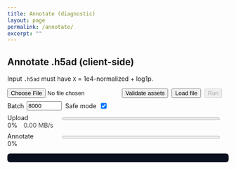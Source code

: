 ```yaml
---
title: Annotate (diagnostic)
layout: page
permalink: /annotate/
excerpt: ""
---
```


<div id="ann-app" style="max-width:900px">
  <h2>Annotate .h5ad (client-side)</h2>
  <p>Input <code>.h5ad</code> must have <code>X</code> = 1e4-normalized + log1p.</p>

  <div style="display:flex;gap:8px;align-items:center;flex-wrap:wrap;">
    <input type="file" id="file" accept=".h5ad">
    <button id="validate">Validate assets</button>
    <button id="load">Load file</button>
    <button id="run" disabled>Run</button>
    <label style="display:inline-flex;align-items:center;gap:6px;">
      Batch <input id="batch" type="number" min="2000" step="1000" value="8000" style="width:80px">
    </label>
    <label style="display:inline-flex;align-items:center;gap:6px;">
      Safe mode <input id="safe" type="checkbox" checked>
    </label>
  </div>

  <div id="meta" style="margin:6px 0; opacity:.9;"></div>

  <div style="margin:8px 0;">
    <label style="display:inline-block;min-width:120px;">Upload</label>
    <progress id="upBar" value="0" max="100" style="width:360px;height:12px"></progress>
    <span id="upPct" style="font-variant-numeric:tabular-nums">0%</span>
    <span id="upSpd" style="margin-left:10px;opacity:.8">0.00 MB/s</span>
  </div>

  <div style="margin:8px 0;">
    <label style="display:inline-block;min-width:120px;">Annotate</label>
    <progress id="anBar" value="0" max="100" style="width:360px;height:12px"></progress>
    <span id="anPct" style="font-variant-numeric:tabular-nums">0%</span>
  </div>

  <pre id="log" style="background:#0b1020;color:#e8eaf6;padding:10px;border-radius:6px;max-height:280px;overflow:auto;"></pre>
  <div id="download" style="margin-top:6px"></div>

  <style>#ann-app .clipboard{display:none!important}</style>
</div>

<script type="module">
  // ---------- Plain root-relative URLs (no Liquid) ----------
  const MODEL_URL   = "/assets/models/Level1/model.onnx";
  const GENES_URL   = "/assets/models/Level1/genes.json";
  const CLASSES_URL = "/assets/models/Level1/classes.json";

  // ---------- UI ----------
  const $f = document.getElementById('file');
  const $validate = document.getElementById('validate');
  const $load = document.getElementById('load');
  const $run  = document.getElementById('run');
  const $meta = document.getElementById('meta');
  const $dl   = document.getElementById('download');
  const $log  = document.getElementById('log');

  const $upBar=document.getElementById('upBar'), $upPct=document.getElementById('upPct'), $upSpd=document.getElementById('upSpd');
  const $anBar=document.getElementById('anBar'), $anPct=document.getElementById('anPct');
  const $batch=document.getElementById('batch'), $safe=document.getElementById('safe');

  const log = m => { $log.textContent += m + "\n"; $log.scrollTop = $log.scrollHeight; };
  const setUp=v=>{ $upBar.value=v; $upPct.textContent=Math.round(v)+'%'; };
  const setSpd=v=>{ $upSpd.textContent=(v||0).toFixed(2)+' MB/s'; };
  const setAn=v=>{ $anBar.value=v; $anPct.textContent=Math.round(v)+'%'; };

  window.addEventListener('error', e => log('Error: ' + e.message));
  window.addEventListener('unhandledrejection', e => log('Promise Rejection: ' + (e.reason?.message || e.reason)));

  // ---------- State ----------
  let genes=null, classes=null, fileBuf=null, h5=null, shape=null, varNames=null, obsNames=null;

  // ---------- Load onnxruntime-web as classic script (CDN + fallback) ----------
  async function ensureORT() {
    if (window.ort) return window.ort;
    await new Promise((resolve, reject) => {
      const s = document.createElement('script');
      s.src = "https://cdn.jsdelivr.net/npm/onnxruntime-web/dist/ort.min.js";
      s.onload = resolve;
      s.onerror = () => {
        const s2 = document.createElement('script');
        s2.src = "https://unpkg.com/onnxruntime-web/dist/ort.min.js";
        s2.onload = resolve;
        s2.onerror = reject;
        document.head.appendChild(s2);
      };
      document.head.appendChild(s);
    });
    return window.ort;
  }

  // ---------- Fetch helpers ----------
  async function fetchJson(url, label){
    const r = await fetch(url, {cache:'no-cache'});
    if (!r.ok) throw new Error(label + ' fetch failed: ' + r.status + ' ' + r.statusText + ' ('+url+')');
    return r.json();
  }
  async function fetchHeadSize(url, label){
    try{
      const h = await fetch(url, {method:'HEAD', cache:'no-cache'});
      if (h.ok){
        const len = h.headers.get('content-length');
        return len ? Number(len) : null;
      }
    }catch(_e){}
    const r = await fetch(url, {method:'GET', cache:'no-cache'});
    if (!r.ok) throw new Error(label + ' fetch failed: ' + r.status + ' ' + r.statusText + ' ('+url+')');
    const len = r.headers.get('content-length');
    r.body?.cancel?.();
    return len ? Number(len) : null;
  }

  // ---------- File read with progress + Safari fallback ----------
  async function readFileWithProgress(file, onTick){
    const t0=performance.now();
    if (!$safe.checked && file.stream && typeof file.stream==='function'){
      const reader=file.stream().getReader();
      const chunks=[]; let rec=0, lastT=t0, lastB=0;
      for(;;){
        const {done, value}=await reader.read();
        const now=performance.now();
        if (done) break;
        chunks.push(value); rec+=value.byteLength;
        const dt=(now-lastT)/1000, dB=rec-lastB;
        const mbps = dt>0 ? (dB/1048576)/dt : 0;
        onTick && onTick(rec/file.size*100, mbps);
        lastT=now; lastB=rec;
      }
      const buf = await new Blob(chunks).arrayBuffer();
      const avg = (rec/1048576) / ((performance.now()-t0)/1000 || 1);
      onTick && onTick(100, avg);
      return new Uint8Array(buf);
    }
    const t1=performance.now();
    const buf = await file.arrayBuffer();
    const avg = (buf.byteLength/1048576)/((performance.now()-t1)/1000 || 1);
    for (let i=1;i<=10;i++){ onTick && onTick(i*10, avg); await new Promise(r=>setTimeout(r,5)); }
    return new Uint8Array(buf);
  }

  // ---------- h5wasm (lazy import inside handlers) ----------
  let h5wasm = null;

  function readVarNames(h){
    for (const p of ["var/_index","var/index","var/feature_names"]){
      const ds=h.get(p); if (ds?.isDataset){
        const arr=ds.toArray?.() ?? ds.value;
        return Array.from(arr, x=> typeof x==="string" ? x : (x?.toString?.() ?? String(x)));
      }
    }
    throw new Error("Cannot find var index");
  }
  function readObsNames(h){
    for (const p of ["obs/_index","obs/index","obs/names"]){
      const ds=h.get(p); if (ds?.isDataset){
        const arr=ds.toArray?.() ?? ds.value;
        return Array.from(arr, x=> typeof x==="string" ? x : (x?.toString?.() ?? String(x)));
      }
    }
    const n = readXShape(h)[0];
    return Array.from({length:n},(_,i)=>"cell_"+i);
  }
  function readXShape(h){
    const X=h.get("X");
    if (X?.isDataset) return X.shape;
    const s=h.get("X/shape")?.value;
    return [Number(s[0]), Number(s[1])];
  }
  function pickDense(denseFlat, shape, varNames, genes){
    const [n,d]=shape, D=genes.length;
    const out=new Float32Array(n*D);
    const idx=new Map(varNames.map((g,i)=>[g,i]));
    const map = genes.map(g=>idx.get(g));
    for (let j=0;j<D;j++){
      const cj=map[j]; if (cj==null) continue;
      for (let i=0,base=0;i<n;i++,base+=d) out[i*D+j]=denseFlat[base+cj];
    }
    return out;
  }
  function pickCSR(data, indices, indptr, shape, varNames, genes){
    const [n,d]=shape, D=genes.length;
    const out=new Float32Array(n*D);
    const colPos=new Map(varNames.map((g,i)=>[g,i]));
    const wanted=new Map(); genes.forEach((g,j)=>{ const cj=colPos.get(g); if (cj!=null) wanted.set(cj,j); });
    for (let i=0;i<n;i++){
      const a=indptr[i], b=indptr[i+1];
      for (let k=a;k<b;k++){ const cj=indices[k], j=wanted.get(cj); if (j!=null) out[i*D+j]=data[k]; }
    }
    return out;
  }

  // ---- Validate assets ----
  $validate.onclick = async ()=>{
    try{
      log('Checking genes.json …');
      const g = await fetchJson(GENES_URL, 'genes.json');
      log('OK genes: ' + g.length);

      log('Checking classes.json …');
      const c = await fetchJson(CLASSES_URL, 'classes.json');
      log('OK classes: ' + c.length);

      log('Checking model.onnx …');
      const bytes = await fetchHeadSize(MODEL_URL, 'model.onnx');
      log('model.onnx size: ' + (bytes ? (bytes/1048576).toFixed(2)+' MB' : 'unknown'));

      // ✅ load ORT via classic script
      const ort = await ensureORT();
      if (ort.env?.wasm) {
        ort.env.wasm.simd = !$safe.checked;
        ort.env.wasm.numThreads = $safe.checked ? 1 : Math.min((navigator.hardwareConcurrency||4), 8);
        ort.env.wasm.proxy = !$safe.checked;
      }

      log('Creating ONNX session (sanity)…');
      const eps = (navigator.gpu && !$safe.checked) ? ["webgpu","wasm"] : ["wasm"];
      const test = await ort.InferenceSession.create(MODEL_URL, { executionProviders: eps });

      const D = g.length;
      const zeros = new ort.Tensor('float32', new Float32Array(D), [1, D]);
      const out = await test.run({ [test.inputNames[0]]: zeros });
      const any = out[test.outputNames[0]] || Object.values(out)[0];
      log('Dummy inference ok. Output len: ' + (any?.data?.length ?? 'unknown'));
      log('✅ Assets validate successfully.');
    }catch(e){
      log('🛑 Validate failed: ' + (e.message || e));
      log('Hint: open these URLs in a new tab to verify:');
      log(' - ' + GENES_URL);
      log(' - ' + CLASSES_URL);
      log(' - ' + MODEL_URL);
    }
  };

  // ---- Load file ----
  $load.onclick = async ()=>{
    $dl.innerHTML=''; $log.textContent=''; setUp(0); setSpd(0); setAn(0); $run.disabled=true;

    try{
      genes   = await fetchJson(GENES_URL, 'genes.json');
      classes = await fetchJson(CLASSES_URL, 'classes.json');
      log('genes: ' + genes.length + ' | classes: ' + classes.length);

      if (!h5wasm){
        h5wasm = await import("https://cdn.jsdelivr.net/npm/h5wasm@0.5.0/dist/esm/h5wasm.js");
      }

      const file = $f.files?.[0];
      if (!file) { log('Pick a .h5ad first.'); return; }
      const mb = (file.size/1048576).toFixed(2);
      $meta.textContent = `Selected: ${file.name} (${mb} MB) | Model genes: ${genes.length} | Classes: ${classes.length}`;

      fileBuf = await readFileWithProgress(file, (pct, mbps)=>{ setUp(pct); setSpd(mbps); });
      setUp(100);

      await h5wasm.ready;
      const hf = new h5wasm.File(fileBuf, "r");
      h5 = hf;
      varNames = readVarNames(h5);
      obsNames = readObsNames(h5);
      shape = readXShape(h5);
      log(`Cells: ${shape[0]} | Genes(file): ${shape[1]}`);

      const vset=new Set(varNames);
      const missing = genes.reduce((k,g)=>k+(vset.has(g)?0:1),0);
      log(`Missing vs model: ${missing}`);

      $run.disabled=false;
    }catch(e){
      log('🛑 Load failed: ' + (e.message || e));
    }
  };

  // ---- Run ----
  $run.onclick = async ()=>{
    try{
      setAn(0);
      const ort = await ensureORT();
      if (ort.env?.wasm) {
        ort.env.wasm.simd = !$safe.checked;
        ort.env.wasm.numThreads = $safe.checked ? 1 : Math.min((navigator.hardwareConcurrency||4), 8);
        ort.env.wasm.proxy = !$safe.checked;
      }

      const X = h5.get("X");
      const n = shape[0], D = genes.length, C = classes.length;
      let feats;
      if (X.isDataset){
        const arr = X.value;
        const denseF32 = (arr instanceof Float32Array) ? arr : new Float32Array(arr);
        feats = pickDense(denseF32, shape, varNames, genes);
      } else {
        const data = X.get('data').value;
        const indices = X.get('indices').value;
        const indptr = X.get('indptr').value;
        const dataF32 = (data instanceof Float32Array) ? data : new Float32Array(data);
        const idxI32  = (indices instanceof Int32Array) ? indices : new Int32Array(indices);
        const ptrI32  = (indptr  instanceof Int32Array) ? indptr  : new Int32Array(indptr);
        feats = pickCSR(dataF32, idxI32, ptrI32, shape, varNames, genes);
      }
      setAn(30);

      const eps = (navigator.gpu && !$safe.checked) ? ["webgpu","wasm"] : ["wasm"];
      const session = await ort.InferenceSession.create(MODEL_URL, { executionProviders: eps });
      setAn(40);

      const Nbatch = Math.max(2000, Number($batch.value)||8000);
      const probs = new Float32Array(n*C);
      for (let start=0; start<n; start+=Nbatch){
        const end = Math.min(n, start+Nbatch);
        const view = feats.subarray(start*D, end*D);
        const t = new ort.Tensor('float32', view, [end-start, D]);
        const out = await session.run({ [session.inputNames[0]]: t });
        let part;
        if (out.probabilities) part = out.probabilities.data;
        else if (out.logits){
          part = new Float32Array((end-start)*C);
          for (let i=0;i<end-start;i++){
            let mx=-1e30; for(let j=0;j<C;j++) mx=Math.max(mx, out.logits.data[i*C+j]);
            let s=0; for(let j=0;j<C;j++){ const e=Math.exp(out.logits.data[i*C+j]-mx); part[i*C+j]=e; s+=e; }
            for (let j=0;j<C;j++) part[i*C+j]/=s;
          }
        } else { throw new Error("ONNX outputs missing probabilities/logits"); }
        probs.set(part, start*C);
        setAn(40 + 50*(end/n));
        await new Promise(r=>setTimeout(r,0));
      }

      const header = ["cell_id","Level1|predicted_labels","Level1|conf_score","Level1|cert_score"];
      const rows = new Array(n);
      for (let i=0;i<n;i++){
        let best=-1, bj=-1, sum=0, base=i*C;
        for (let j=0;j<C;j++){ const v=probs[base+j]; sum+=v; if (v>best){best=v; bj=j;} }
        rows[i] = [obsNames[i], classes[bj], String(best), String(best/(sum||1))];
      }
      const csv=[header.join(","), ...rows.map(r=>r.join(","))].join("\n");
      const blob=new Blob([csv],{type:"text/csv"});
      const url=URL.createObjectURL(blob);
      const a=Object.assign(document.createElement('a'),{href:url,download:'pred.csv'});
      $dl.innerHTML=''; $dl.appendChild(a); a.click(); URL.revokeObjectURL(url);
      setAn(100);
      log('✅ Done.');
    }catch(e){
      log('🛑 Run failed: ' + (e.message || e));
    }
  };
</script>
